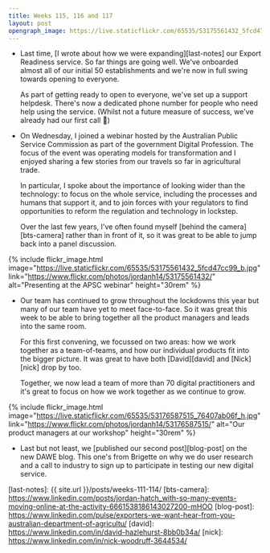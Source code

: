 ```yaml
---
title: Weeks 115, 116 and 117
layout: post
opengraph_image: https://live.staticflickr.com/65535/53175561432_5fcd47cc99_b.jpg
---
```


* Last time, [I wrote about how we were expanding][last-notes] our Export Readiness service. So far things are going well. We've onboarded almost all of our initial 50 establishments and we're now in full swing towards opening to everyone.

  As part of getting ready to open to everyone, we've set up a support helpdesk. There's now a dedicated phone number for people who need help using the service. (Whilst not a future measure of success, we've already had our first call 🎉)

* On Wednesday, I joined a webinar hosted by the Australian Public Service Commission as part of the government Digital Profession. The focus of the event was operating models for transformation and I enjoyed sharing a few stories from our travels so far in agricultural trade.

  In particular, I spoke about the importance of looking wider than the technology: to focus on the whole service, including the processes and humans that support it, and to join forces with your regulators to find opportunities to reform the regulation and technology in lockstep.

  Over the last few years, I've often found myself [behind the camera][bts-camera] rather than in front of it, so it was great to be able to jump back into a panel discussion.

{% include flickr_image.html
  image="https://live.staticflickr.com/65535/53175561432_5fcd47cc99_b.jpg"
  link="https://www.flickr.com/photos/jordanh14/53175561432/"
  alt="Presenting at the APSC webinar" height="30rem" %}


* Our team has continued to grow throughout the lockdowns this year but many of our team have yet to meet face-to-face. So it was great this week to be able to bring together all the product managers and leads into the same room.

  For this first convening, we focussed on two areas: how we work together as a team-of-teams, and how our individual products fit into the bigger picture. It was great to have both [David][david] and [Nick][nick] drop by too.

  Together, we now lead a team of more than 70 digital practitioners and it's great to focus on how we work together as we continue to grow.

{% include flickr_image.html
  image="https://live.staticflickr.com/65535/53176587515_76407ab06f_h.jpg"
  link="https://www.flickr.com/photos/jordanh14/53176587515/"
  alt="Our product managers at our workshop" height="30rem" %}

* Last but not least, we [published our second post][blog-post] on the new DAWE blog. This one's from Brigette on why we do user research and a call to industry to sign up to participate in testing our new digital service.

[last-notes]: {{ site.url }}/posts/weeks-111-114/
[bts-camera]: https://www.linkedin.com/posts/jordan-hatch_with-so-many-events-moving-online-at-the-activity-6661538186143027200-mHOO
[blog-post]: https://www.linkedin.com/pulse/exporters-we-want-hear-from-you-australian-department-of-agricultu/
[david]: https://www.linkedin.com/in/david-hazlehurst-8bb0b34a/
[nick]: https://www.linkedin.com/in/nick-woodruff-3644534/
